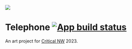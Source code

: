 ![](https://images.unsplash.com/photo-1560268744-aaab797cdfc4?ixlib=rb-1.2.1&ixid=MnwxMjA3fDB8MHxwaG90by1wYWdlfHx8fGVufDB8fHx8&auto=format&fit=crop&w=1770&q=80)

# Telephone [![App build status](https://github.com/matthewtole/telephone/actions/workflows/python-app.yml/badge.svg)](https://github.com/matthewtole/telephone/actions/workflows/python-app.yml?query=branch%3Amain)



An art project for [Critical NW](https://criticalnw.org) 2023.
